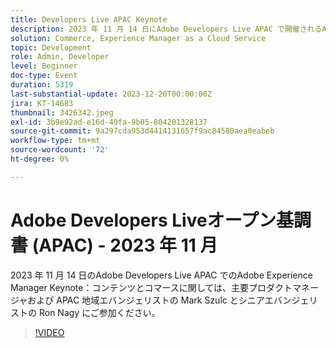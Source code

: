 ```yaml
---
title: Developers Live APAC Keynote
description: 2023 年 11 月 14 日にAdobe Developers Live APAC で開催されるAdobe Experience Manager Keynote - Content and Commerce の主要なプロダクトマネージャおよび APAC 地域エバンジェリストの Mark Szulc と、シニアエバンジェリストの Ron Nagy に参加します。
solution: Commerce, Experience Manager as a Cloud Service
topic: Development
role: Admin, Developer
level: Beginner
doc-type: Event
duration: 5319
last-substantial-update: 2023-12-20T00:00:00Z
jira: KT-14683
thumbnail: 3426342.jpeg
exl-id: 3b9e92ad-e16d-40fa-9b05-804201328137
source-git-commit: 9a297cda953d4414131657f9ac84580aea0eabeb
workflow-type: tm+mt
source-wordcount: '72'
ht-degree: 0%

---
```


# Adobe Developers Liveオープン基調書 (APAC) - 2023 年 11 月

2023 年 11 月 14 日のAdobe Developers Live APAC でのAdobe Experience Manager Keynote：コンテンツとコマースに関しては、主要プロダクトマネージャおよび APAC 地域エバンジェリストの Mark Szulc とシニアエバンジェリストの Ron Nagy にご参加ください。

>[!VIDEO](https://video.tv.adobe.com/v/3426342/?learn=on)
